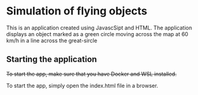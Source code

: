 # Simulation of flying objects

This is an application created using JavascSipt and HTML. The application displays an object marked as a green circle moving across the map at 60 km/h in a line across the great-sircle

## Starting the application

~~To start the app, make sure that you have Docker and WSL installed.~~

To start the app, simply open the index.html file in a browser.
